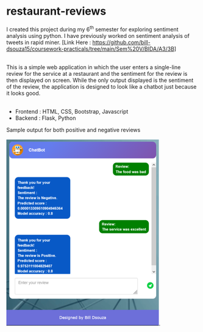 # restaurant-reviews

I created this project during my 6<sup>th</sup> semester for exploring sentiment analysis using python. I have previously worked on sentiment analysis of tweets in rapid miner. [Link Here : https://github.com/bill-dsouza15/coursework-practicals/tree/main/Sem%20V/BIDA/A3/3B]

<br>
This is a simple web application in which the user enters a single-line review for the service at a restaurant and the sentiment for the review is then displayed on screen. While the only output displayed is the sentiment of the review, the application is designed to look like a chatbot just because it looks good.
<br>
<br>

* Frontend : HTML, CSS, Bootstrap, Javascript
* Backend : Flask, Python

Sample output for both positive and negative reviews
<br>
<br>
![here](https://github.com/bill-dsouza15/restaurant-reviews/blob/main/output.png).

